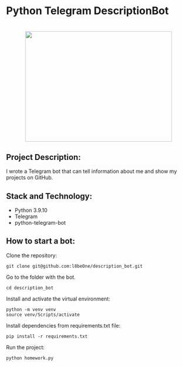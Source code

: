# Python Telegram DescriptionBot
<h1 align="center"><img src="https://tophallclub.ru/wp-content/uploads/d/5/0/d50bc3352ffaa7e92f952871e50c592e.gif" height="300" width="400"/></h1>

## Project Description:
I wrote a Telegram bot that can tell information about me and show my projects on GitHub.
## Stack and Technology:
* Python 3.9.10
* Telegram
* python-telegram-bot
## How to start a bot:
Clone the repository:

```
git clone git@github.com:l8beOne/description_bot.git
```
Go to the folder with the bot.

```
cd description_bot
```

Install and activate the virtual environment:

```
python -m venv venv
source venv/Scripts/activate
```

Install dependencies from requirements.txt file:

```
pip install -r requirements.txt
```

Run the project:

```
python homework.py
```
